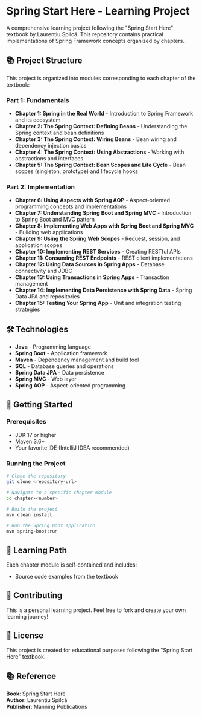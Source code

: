 # Spring Start Here - Learning Project

A comprehensive learning project following the "Spring Start Here" textbook by Laurențiu Spilcă. This repository contains practical implementations of Spring Framework concepts organized by chapters.

## 📚 Project Structure

This project is organized into modules corresponding to each chapter of the textbook:

### Part 1: Fundamentals

- **Chapter 1: Spring in the Real World** - Introduction to Spring Framework and its ecosystem
- **Chapter 2: The Spring Context: Defining Beans** - Understanding the Spring context and bean definitions
- **Chapter 3: The Spring Context: Wiring Beans** - Bean wiring and dependency injection basics
- **Chapter 4: The Spring Context: Using Abstractions** - Working with abstractions and interfaces
- **Chapter 5: The Spring Context: Bean Scopes and Life Cycle** - Bean scopes (singleton, prototype) and lifecycle hooks

### Part 2: Implementation

- **Chapter 6: Using Aspects with Spring AOP** - Aspect-oriented programming concepts and implementations
- **Chapter 7: Understanding Spring Boot and Spring MVC** - Introduction to Spring Boot and MVC pattern
- **Chapter 8: Implementing Web Apps with Spring Boot and Spring MVC** - Building web applications
- **Chapter 9: Using the Spring Web Scopes** - Request, session, and application scopes
- **Chapter 10: Implementing REST Services** - Creating RESTful APIs
- **Chapter 11: Consuming REST Endpoints** - REST client implementations
- **Chapter 12: Using Data Sources in Spring Apps** - Database connectivity and JDBC
- **Chapter 13: Using Transactions in Spring Apps** - Transaction management
- **Chapter 14: Implementing Data Persistence with Spring Data** - Spring Data JPA and repositories
- **Chapter 15: Testing Your Spring App** - Unit and integration testing strategies

## 🛠️ Technologies

- **Java** - Programming language
- **Spring Boot** - Application framework
- **Maven** - Dependency management and build tool
- **SQL** - Database queries and operations
- **Spring Data JPA** - Data persistence
- **Spring MVC** - Web layer
- **Spring AOP** - Aspect-oriented programming

## 🚀 Getting Started

### Prerequisites

- JDK 17 or higher
- Maven 3.6+
- Your favorite IDE (IntelliJ IDEA recommended)

### Running the Project

```bash
# Clone the repository
git clone <repository-url>

# Navigate to a specific chapter module
cd chapter-<number>

# Build the project
mvn clean install

# Run the Spring Boot application
mvn spring-boot:run
```

## 📖 Learning Path

Each chapter module is self-contained and includes:
- Source code examples from the textbook

## 🤝 Contributing

This is a personal learning project. Feel free to fork and create your own learning journey!

## 📝 License

This project is created for educational purposes following the "Spring Start Here" textbook.

## 📚 Reference

**Book**: Spring Start Here  
**Author**: Laurențiu Spilcă  
**Publisher**: Manning Publications

